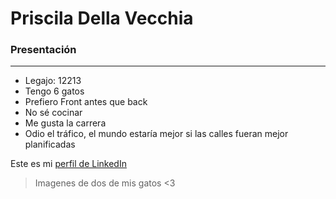# Priscila Della Vecchia
### Presentación
___
- Legajo: 12213
- Tengo 6 gatos
- Prefiero Front antes que back
- No sé cocinar
- Me gusta la carrera 
- Odio el tráfico, el mundo estaría mejor si las calles fueran mejor planificadas

Este es mi [perfil de LinkedIn](https://ar.linkedin.com/in/priscila-belen-della-vecchia-3bb102214)
 >Imagenes de dos de mis gatos <3
   
